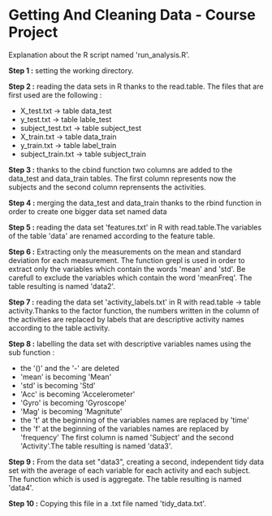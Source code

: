 # Getting And Cleaning Data - Course Project

Explanation about the R script named 'run_analysis.R'.

**Step 1 :** setting the working directory.

**Step 2 :** reading the data sets in R thanks to the read.table. The files that are first used are the following :
- X_test.txt -> table data_test
- y_test.txt -> table lable_test
- subject_test.txt -> table subject_test
- X_train.txt -> table data_train
- y_train.txt -> table label_train
- subject_train.txt -> table subject_train

**Step 3 :** thanks to the cbind function two columns are added to the data_test and data_train tables. The first column represents now the subjects and the second column reprensents the activities.

**Step 4 :** merging the data_test and data_train thanks to the rbind function in order to create one bigger data set named data

**Step 5 :** reading the data set 'features.txt' in R with read.table.The variables of the table 'data' are renamed according to the feature table.

**Step 6 :** Extracting only the measurements on the mean and standard deviation for each measurement. The function grepl is used in order to extract only the variables which contain the words 'mean' and 'std'. Be carefull to exclude the variables which contain the word 'meanFreq'. The table resulting is named 'data2'.

**Step 7 :** reading the data set 'activity_labels.txt' in R with read.table -> table activity.Thanks to the factor function, the numbers written in the column of the activities are replaced by labels that are descriptive activity names according to the table activity.

**Step 8 :** labelling the data set with descriptive variables names using the sub function :
- the '()' and the '-' are deleted
- 'mean' is becoming 'Mean'
- 'std' is becoming 'Std'
- 'Acc' is becoming 'Accelerometer'
- 'Gyro' is becoming 'Gyroscope'
- 'Mag' is becoming 'Magnitute'
- the 't' at the beginning of the variables names are replaced by 'time'
- the 'f' at the beginning of the variables names are replaced by 'frequency'
The first column is named 'Subject' and the second 'Activity'.The table resulting is named 'data3'.

**Step 9 :** From the data set "data3", creating a second, independent tidy data set with the average of each variable for each activity and each subject.
The function which is used is aggregate. The table resulting is named 'data4'.

**Step 10 :** Copying this file in a .txt file named 'tidy_data.txt'.
